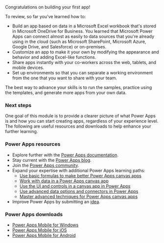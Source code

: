 Congratulations on building your first app! 

To review, so far you've learned how to:

- Build an app based on data in a Microsoft Excel workbook that's stored in Microsoft OneDrive for Business. You learned that Microsoft Power Apps can connect almost as easily to data sources that you're already using in the cloud (such as Microsoft SharePoint, Microsoft Azure, Google Drive, and Salesforce) or on-premises.
- Customize an app to make it your own by modifying the appearance and behavior and adding Excel-like functions.
- Share apps instantly with your co-workers across the web, tablets, and mobile devices.
- Set up environments so that you can separate a working environment from the one that you want to share with your team.

The best way to advance your skills is to run the samples, practice using the templates, and generate more apps from your own data.

### Next steps

One goal of this module is to provide a clearer picture of what Power Apps is and how you can start creating apps, regardless of your experience level. The following are useful resources and downloads to help enhance your further learning.

### Power Apps resources

- Explore further with the [Power Apps documentation](https://docs.microsoft.com/powerapps/).
- Stay current with the [Power Apps blog](https://powerapps.microsoft.com/blog/).
- Join the [Power Apps community](https://powerusers.microsoft.com/t5/PowerApps-Community/ct-p/PowerApps1).
- Expand your expertise with additional Power Apps learning paths:
    - [Use basic formulas to make better Power Apps canvas apps](https://docs.microsoft.com/learn/paths/use-basic-formulas-powerapps-canvas-app/) 
    - [Work with data in a Power Apps canvas app](https://docs.microsoft.com/learn/paths/work-with-data-in-a-canvas-app/)
    - [Use the UI and controls in a canvas app in Power Apps](https://docs.microsoft.com/learn/paths/ui-controls-canvas-app-powerapps/)
    - [Use advanced data options and connectors in Power Apps](https://docs.microsoft.com/learn/paths/advanced-data-options-and-connectors/)
    - [Master advanced techniques for Power Apps canvas apps](https://docs.microsoft.com/learn/paths/understand-advanced-topics/)
- Improve Power Apps by submitting an [idea](https://powerusers.microsoft.com/t5/PowerApps-Ideas/idb-p/PowerAppsIdeas).

### Power Apps downloads

- [Power Apps Mobile for Windows](https://aka.ms/powerappswin)
- [Power Apps Mobile for iOS](https://aka.ms/powerappsios)
- [Power Apps Mobile for Android](https://aka.ms/powerappsandroid)

